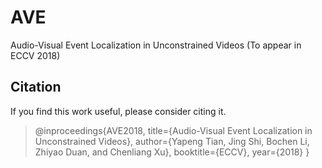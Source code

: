# AVE

Audio-Visual Event Localization in Unconstrained Videos (To appear in ECCV 2018)

## Citation

If you find this work useful, please consider citing it.

 > @inproceedings{AVE2018,
  >    title={Audio-Visual Event Localization in Unconstrained Videos},
  >   author={Yapeng Tian, Jing Shi, Bochen Li, Zhiyao Duan, and Chenliang Xu},
  >    booktitle={ECCV},
  >   year={2018}
  > }


